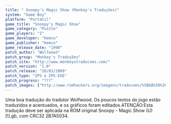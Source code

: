 ```yaml
---
title: " Snoopy's Magic Show (Monkey's Traduções)"
system: "Game Boy"
platform: "Portátil"
game_title: "Snoopy's Magic Show"
game_category: "Puzzle"
game_players: "2"
game_developer: "Kemco"
game_publisher: "Kemco"
game_release_date: "1990"
patch_author: "Wolfwood"
patch_group: "Monkey's Traduções"
patch_site: "http://www.monkeystraducoes.com/"
patch_version: "1.0"
patch_release: "20/03/2009"
patch_type: "IPS e IPS-EXE"
patch_progress: "???"
patch_images: ["http://www.romhackers.org/imagens/traducoes/%5BGB%5D%20Snoopy%20-%20Magic%20Show%20-%20Monkey's%20Tradu%C3%A7%C3%B5es%20-%2001.png","http://www.romhackers.org/imagens/traducoes/%5BGB%5D%20Snoopy%20-%20Magic%20Show%20-%20Monkey's%20Tradu%C3%A7%C3%B5es%20-%2002.png","http://www.romhackers.org/imagens/traducoes/%5BGB%5D%20Snoopy%20-%20Magic%20Show%20-%20Monkey's%20Tradu%C3%A7%C3%B5es%20-%2003.png"]
---
```

Uma boa tradução do tradutor Wolfwood. Os poucos textos do jogo estão traduzidos e acentuados, e os gráficos foram editados.ATENÇÃO:Esta tradução deve ser aplicada na ROM original Snoopy - Magic Show (U) [!].gb, com CRC32 2B7A5034.